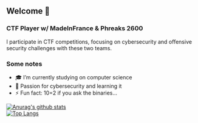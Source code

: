 ## Welcome 👋

### CTF Player w/ MadeInFrance & Phreaks 2600

I participate in CTF competitions, focusing on cybersecurity and offensive security challenges with these two teams.

### Some notes

- 🎓 I’m currently studying on computer science
- 🌱 Passion for cybersecurity and learning it
- ⚡ Fun fact: 10=2 if you ask the binaries... 


[![Anurag's github stats](https://github-readme-stats.vercel.app/api?username=Ectario&theme=gruvbox)](https://github.com/Ectario/github-readme-stats)  
[![Top Langs](https://github-readme-stats.vercel.app/api/top-langs/?username=Ectario&layout=compact&theme=gruvbox)](https://github.com/Ectario/github-readme-stats)

